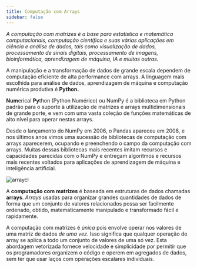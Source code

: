 ```yaml
---
title: Computação com Arrays
sidebar: false
---
```


_A computação com matrizes é a base para estatística e matemática computacionais, computação científica e suas várias aplicações em ciência e análise de dados, tais como visualização de dados, processamento de sinais digitais, processamento de imagens, bioinformática, aprendizagem de máquina, IA e muitas outras._

A manipulação e a transformação de dados de grande escala dependem de computação eficiente de alta performance com arrays. A linguagem mais escolhida para análise de dados, aprendizagem de máquina e computação numérica produtiva é **Python.**

**Num**erical **Py**thon (Python Numérico) ou NumPy é a biblioteca em Python padrão para o suporte à utilização de matrizes e arrays multidimensionais de grande porte, e vem com uma vasta coleção de funções matemáticas de alto nível para operar nestas arrays.

Desde o lançamento do NumPy em 2006, o Pandas apareceu em 2008, e nos últimos anos vimos uma sucessão de bibliotecas de computação com arrays aparecerem, ocupando e preenchendo o campo da computação com arrays.
Muitas dessas bibliotecas mais recentes imitam recursos e capacidades parecidas com o NumPy e entregam algoritmos e recursos mais recentes voltados para aplicações de aprendizagem de máquina e inteligência artificial.

<img
src="/images/content_images/array_c_landscape.png"
alt="arraycl"
title="Array Computing Landscape">

A **computação com matrizes** é baseada em estruturas de dados chamadas **arrays**. _Arrays_ usadas para organizar grandes quantidades de dados de forma que um conjunto de valores relacionados possa ser facilmente ordenado, obtido, matematicamente manipulado e transformado fácil e rapidamente.

A computação com matrizes é _única_ pois envolve operar nos valores de uma matriz de dados _de uma vez_. Isso significa que qualquer operação de array se aplica a todo um conjunto de valores de uma só vez. Esta abordagem vetorizada fornece velocidade e simplicidade por permitir que os programadores organizem o código e operem em agregados de dados, sem ter que usar laços com operações escalares individuais.
